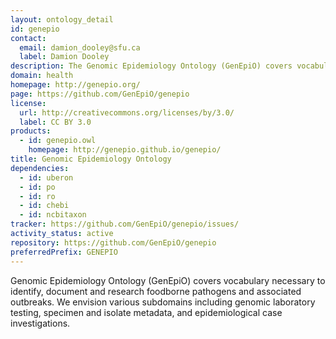 ```yaml
---
layout: ontology_detail
id: genepio
contact:
  email: damion_dooley@sfu.ca
  label: Damion Dooley
description: The Genomic Epidemiology Ontology (GenEpiO) covers vocabulary necessary to identify, document and research foodborne pathogens and associated outbreaks.
domain: health
homepage: http://genepio.org/
page: https://github.com/GenEpiO/genepio
license:
  url: http://creativecommons.org/licenses/by/3.0/
  label: CC BY 3.0
products:
  - id: genepio.owl
    homepage: http://genepio.github.io/genepio/
title: Genomic Epidemiology Ontology
dependencies:
  - id: uberon
  - id: po
  - id: ro
  - id: chebi
  - id: ncbitaxon
tracker: https://github.com/GenEpiO/genepio/issues/
activity_status: active
repository: https://github.com/GenEpiO/genepio
preferredPrefix: GENEPIO
---
```


Genomic Epidemiology Ontology (GenEpiO) covers vocabulary necessary to identify, document and research foodborne pathogens and associated outbreaks. We envision various subdomains including genomic laboratory testing, specimen and isolate metadata, and epidemiological case investigations.
